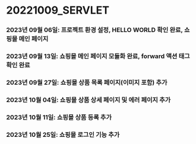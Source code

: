 # 20221009_SERVLET
### 2023년 09월 06일: 프로젝트 환경 설정, HELLO WORLD 확인 완료, 쇼핑몰 메인 페이지
### 2023년 09월 13일: 쇼핑몰 메인 페이지 모듈화 완료, forward 액션 태그 확인 완료
### 2023년 09월 27일: 쇼핑몰 상품 목록 페이지(이미지 포함) 추가
### 2023년 10월 04일: 쇼핑몰 상품 상세 페이지 및 에러 페이지 추가
### 2023년 10월 11일: 쇼핑몰 상품 등록 추가
### 2023년 10월 25일: 쇼핑몰 로그인 기능 추가

